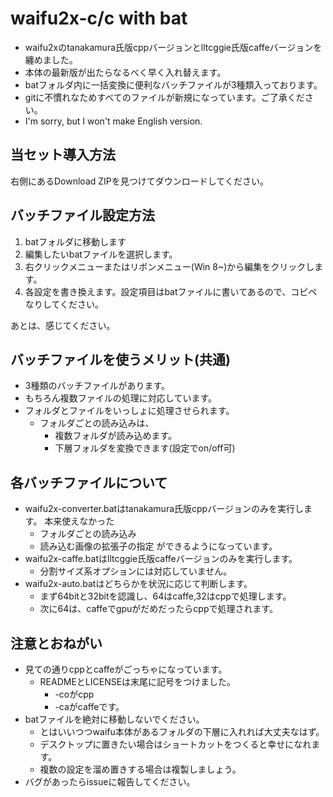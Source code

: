 # waifu2x-c/c with bat

- waifu2xのtanakamura氏版cppバージョンとlltcggie氏版caffeバージョンを纏めました。
- 本体の最新版が出たらなるべく早く入れ替えます。
- batフォルダ内に一括変換に便利なバッチファイルが3種類入っております。
- gitに不慣れなためすべてのファイルが新規になっています。ご了承ください。
- I'm sorry, but I won't make English version.

## 当セット導入方法
右側にあるDownload ZIPを見つけてダウンロードしてください。

## バッチファイル設定方法
1. batフォルダに移動します
2. 編集したいbatファイルを選択します。
3. 右クリックメニューまたはリボンメニュー(Win 8~)から編集をクリックします。
4. 各設定を書き換えます。設定項目はbatファイルに書いてあるので、コピペなりしてください。

あとは、感じてください。

## バッチファイルを使うメリット(共通)
- 3種類のバッチファイルがあります。
- もちろん複数ファイルの処理に対応しています。
- フォルダとファイルをいっしょに処理させられます。
  - フォルダごとの読み込みは、
    - 複数フォルダが読み込めます。
    - 下層フォルダを変換できます(設定でon/off可)
## 各バッチファイルについて
- waifu2x-converter.batはtanakamura氏版cppバージョンのみを実行します。
本来使えなかった
    - フォルダごとの読み込み
    - 読み込む画像の拡張子の指定
ができるようになっています。
- waifu2x-caffe.batはlltcggie氏版caffeバージョンのみを実行します。
    - 分割サイズ系オプションには対応していません。
- waifu2x-auto.batはどちらかを状況に応じて判断します。
    - まず64bitと32bitを認識し、64はcaffe,32はcppで処理します。
    - 次に64は、caffeでgpuがだめだったらcppで処理されます。

 
## 注意とおねがい
- 見ての通りcppとcaffeがごっちゃになっています。
  - READMEとLICENSEは末尾に記号をつけました。
    - -coがcpp
    - -caがcaffeです。
- batファイルを絶対に移動しないでください。
  - とはいいつつwaifu本体があるフォルダの下層に入れれば大丈夫なはず。
  - デスクトップに置きたい場合はショートカットをつくると幸せになれます。
  - 複数の設定を溜め置きする場合は複製しましょう。
- バグがあったらissueに報告してください。